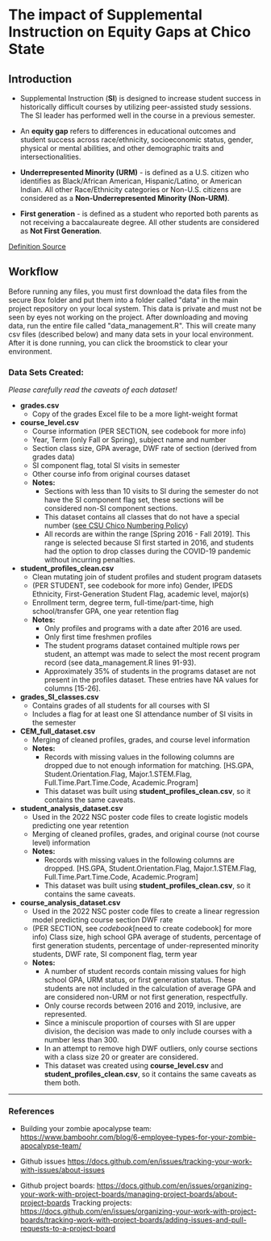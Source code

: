 # The impact of Supplemental Instruction on Equity Gaps at Chico State

## Introduction
* Supplemental Instruction (**SI**) is designed to increase student success in historically difficult courses by utilizing peer-assisted study sessions. The SI leader has performed well in the course in a previous semester.

* An **equity gap** refers to differences in educational outcomes and student success across race/ethnicity, socioeconomic status, gender, physical or mental abilities, and other demographic traits and intersectionalities.

* **Underrepresented Minority (URM)** - is defined as a U.S. citizen who identifies as Black/African American, Hispanic/Latino, or American Indian. All other Race/Ethnicity categories or Non-U.S. citizens are considered as a **Non-Underrepresented Minority (Non-URM)**.

* **First generation** - is defined as a student who reported both parents as not receiving a baccalaureate degree. All other students are considered as **Not First Generation**.

[Definition Source](https://www.calstate.edu/data-center/institutional-research-analyses/Pages/Glossary.aspx)

## Workflow
Before running any files, you must first download the data files from the secure Box folder and put them into a folder called "data" in the main project repository on your local system. This data is private and must not be seen by eyes not working on the project. After downloading and moving data, run the entire file called "data_management.R". This will create many csv files (described below) and many data sets in your local environment. After it is done running, you can click the broomstick to clear your environment.

### Data Sets Created:
*Please carefully read the caveats of each dataset!*

- **grades.csv**
  - Copy of the grades Excel file to be a more light-weight format
- **course_level.csv**
  - Course information (PER SECTION, see codebook for more info)
  - Year, Term (only Fall or Spring), subject name and number
  - Section class size, GPA average, DWF rate of section (derived from grades data)
  - SI component flag, total SI visits in semester
  - Other course info from original courses dataset
  - **Notes:**
    - Sections with less than 10 visits to SI during the semester do not have the SI component flag set, these sections will be considered non-SI component sections.
    - This dataset contains all classes that do not have a special number ([see CSU Chico Numbering Policy](https://www.csuchico.edu/pres/em/2017/17-012.shtml))
    - All records are within the range [Spring 2016 - Fall 2019]. This range is selected because SI first started in 2016, and students had the option to drop classes during the COVID-19 pandemic without incurring penalties.
- **student_profiles_clean.csv**
  - Clean mutating join of student profiles and student program datasets
  - (PER STUDENT, see codebook for more info) Gender, IPEDS Ethnicity, First-Generation Student Flag, academic level, major(s)
  - Enrollment term, degree term, full-time/part-time, high school/transfer GPA, one year retention flag
  - **Notes:**
    - Only profiles and programs with a date after 2016 are used.
    - Only first time freshmen profiles
    - The student programs dataset contained multiple rows per student, an attempt was made to select the most recent program record (see data_management.R lines 91-93).
    - Approximately 35% of students in the programs dataset are not present in the profiles dataset. These entries have NA values for columns [15-26].
- **grades_SI_classes.csv**
  - Contains grades of all students for all courses with SI
  - Includes a flag for at least one SI attendance number of SI visits in the semester
- **CEM_full_dataset.csv**
  - Merging of cleaned profiles, grades, and course level information
  - **Notes:**
    - Records with missing values in the following columns are dropped due to not enough information for matching. [HS.GPA, Student.Orientation.Flag, Major.1.STEM.Flag, Full.Time.Part.Time.Code, Academic.Program]
    - This dataset was built using **student_profiles_clean.csv**, so it contains the same caveats.
- **student_analysis_dataset.csv**
  - Used in the 2022 NSC poster code files to create logistic models predicting one year retention
  - Merging of cleaned profiles, grades, and original course (not course level) information
  - **Notes:**
    - Records with missing values in the following columns are dropped. [HS.GPA, Student.Orientation.Flag, Major.1.STEM.Flag, Full.Time.Part.Time.Code, Academic.Program]
    - This dataset was built using **student_profiles_clean.csv**, so it contains the same caveats.
- **course_analysis_dataset.csv**
  - Used in the 2022 NSC poster code files to create a linear regression model predicting course section DWF rate
  - (PER SECTION, see _codebook_[need to create codebook] for more info) Class size, high school GPA average of students, percentage of first generation students, percentage of under-represented minority students, DWF rate, SI component flag, term year
  - **Notes:**
    - A number of student records contain missing values for high school GPA, URM status, or first generation status. These students are not included in the calculation of average GPA and are considered non-URM or not first generation, respectfully.
    - Only course records between 2016 and 2019, inclusive, are represented.
    - Since a miniscule proportion of courses with SI are upper division, the decision was made to only include courses with a number less than 300.
    - In an attempt to remove high DWF outliers, only course sections with a class size 20 or greater are considered.
    - This dataset was created using **course_level.csv** and **student_profiles_clean.csv**, so it contains the same caveats as them both.

-----

### References 
* Building your zombie apocalypse team: https://www.bamboohr.com/blog/6-employee-types-for-your-zombie-apocalypse-team/

* Github issues https://docs.github.com/en/issues/tracking-your-work-with-issues/about-issues
* Github project boards: https://docs.github.com/en/issues/organizing-your-work-with-project-boards/managing-project-boards/about-project-boards 
  Tracking projects: https://docs.github.com/en/issues/organizing-your-work-with-project-boards/tracking-work-with-project-boards/adding-issues-and-pull-requests-to-a-project-board
